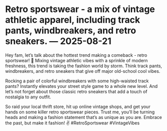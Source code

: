 # Retro sportswear - a mix of vintage athletic apparel, including track pants, windbreakers, and retro sneakers. — 2025-08-21

Hey fam, let’s talk about the hottest trend making a comeback - retro sportswear! 🌟 Mixing vintage athletic vibes with a sprinkle of modern freshness, this trend is taking the fashion world by storm. Think track pants, windbreakers, and retro sneakers that give off major old-school cool vibes.

Rocking a pair of colorful windbreakers with some high-waisted track pants? Instantly elevates your street style game to a whole new level. And let’s not forget about those classic retro sneakers that add a touch of nostalgia to any outfit.

So raid your local thrift store, hit up online vintage shops, and get your hands on some killer retro sportswear pieces. Trust me, you’ll be turning heads and making a fashion statement that’s as unique as you are. Embrace the past, but make it fashion! ✌️ #RetroSportswear #VintageVibes